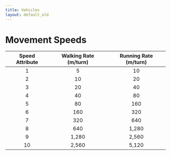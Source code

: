 ```yaml
---
title: Vehicles
layout: default_old
---
```


# Movement Speeds

| Speed Attribute | Walking Rate (m/turn) | Running Rate (m/turn) |
|:---------------:|:---------------------:|:---------------------:|
|        1        |           5           |          10           |
|        2        |          10           |          20           |
|        3        |          20           |          40           |
|        4        |          40           |          80           |
|        5        |          80           |          160          |
|        6        |          160          |          320          |
|        7        |          320          |          640          |
|        8        |          640          |         1,280         |
|        9        |         1,280         |         2,560         |
|       10        |         2,560         |         5,120         |
